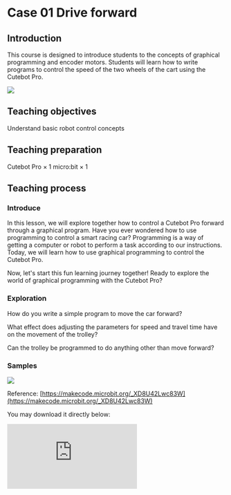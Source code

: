 ﻿---
sidebar_position: 1
sidebar_label: Case 01 Drive forward
---

# Case 01 Drive forward

## Introduction

This course is designed to introduce students to the concepts of graphical programming and encoder motors. Students will learn how to write programs to control the speed of the two wheels of the cart using the Cutebot Pro.

![](https://wiki-media-ef.oss-cn-hongkong.aliyuncs.com/i18n/en/docusaurus-plugin-content-docs/current/microbit/microbit-smart-car/microbit-smart-cutebot-pro/cases-libraries/images/cutebot-pro-case-01-01.png)

## Teaching objectives

Understand basic robot control concepts


## Teaching preparation

Cutebot Pro × 1
micro:bit × 1

## Teaching process

### Introduce

In this lesson, we will explore together how to control a Cutebot Pro forward through a graphical program. Have you ever wondered how to use programming to control a smart racing car? Programming is a way of getting a computer or robot to perform a task according to our instructions. Today, we will learn how to use graphical programming to control the Cutebot Pro.

Now, let's start this fun learning journey together! Ready to explore the world of graphical programming with the Cutebot Pro?

### Exploration

How do you write a simple program to move the car forward?

What effect does adjusting the parameters for speed and travel time have on the movement of the trolley?

Can the trolley be programmed to do anything other than move forward?

### Samples

![](https://wiki-media-ef.oss-cn-hongkong.aliyuncs.com/i18n/en/docusaurus-plugin-content-docs/current/microbit/microbit-smart-car/microbit-smart-cutebot-pro/cases-libraries/images/cutebot-pro-case-01-02.png)

Reference: [https://makecode.microbit.org/_XD8U42Lwc83W](https://makecode.microbit.org/_XD8U42Lwc83W)

You may download it directly below:

<div
    style={{
        position: 'relative',
        paddingBottom: '60%',
        overflow: 'hidden',
    }}
>
    <iframe
        src="https://makecode.microbit.org/_XD8U42Lwc83W"
        frameborder="0"
        sandbox="allow-popups allow-forms allow-scripts allow-same-origin"
        style={{
            position: 'absolute',
            width: '100%',
            height: '100%',
        }}
    />
</div>


### Teamwork and demonstration

Students break into small groups and work together to build and program the carts.

Students are encouraged to collaborate, communicate and share their experiences with each other.

Each group will have the opportunity to show and demonstrate the smart car they have made to the other groups.

### Conclusion and reflection

Review the content of the lesson and remind students what knowledge and skills they have acquired.

Lead students to discuss the problems and difficulties they encountered during the production process and how they solved them.

Lead students to think about areas of optimisation and improvement for the trolley, such as what other interesting examples can be made using Cutebot Pro.
